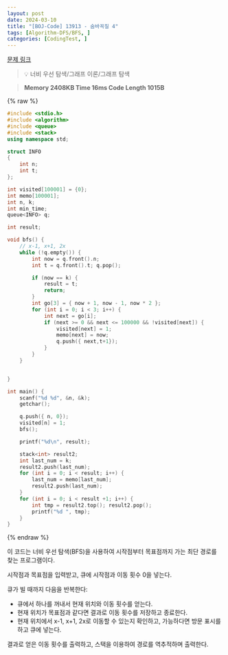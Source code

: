 ```yaml
---
layout: post
date: 2024-03-10
title: "[BOJ-Code] 13913 - 숨바꼭질 4"
tags: [Algorithm-DFS/BFS, ]
categories: [CodingTest, ]
---
```


[문제 링크](https://www.acmicpc.net/problem/13913)


> 💡 너비 우선 탐색/그래프 이론/그래프 탐색


> **Memory   2408KB                                   Time   16ms                               Code Length   1015B**



{% raw %}
```c++
#include <stdio.h>
#include <algorithm>
#include <queue>
#include <stack>
using namespace std;

struct INFO
{
	int n;
	int t;
};

int visited[100001] = {0};
int memo[100001];
int n, k;
int min_time;
queue<INFO> q;

int result;

void bfs() {
	// x-1, x+1, 2x
	while (!q.empty()) {
		int now = q.front().n; 
		int t = q.front().t; q.pop();

		if (now == k) {
			result = t;
			return;
		}
		int go[3] = { now + 1, now - 1, now * 2 };
		for (int i = 0; i < 3; i++) {
			int next = go[i];
			if (next >= 0 && next <= 100000 && !visited[next]) {
				visited[next] = 1;
				memo[next] = now;
				q.push({ next,t+1});
			}
		}
	}


}

int main() {
	scanf("%d %d", &n, &k);
	getchar();

	q.push({ n, 0});
	visited[n] = 1;
	bfs();

	printf("%d\n", result);

	stack<int> result2;
	int last_num = k;
	result2.push(last_num);
	for (int i = 0; i < result; i++) {
		last_num = memo[last_num];
		result2.push(last_num);
	}
	for (int i = 0; i < result +1; i++) {
		int tmp = result2.top(); result2.pop();
		printf("%d ", tmp);
	}
}
```
{% endraw %}



이 코드는 너비 우선 탐색(BFS)을 사용하여 시작점부터 목표점까지 가는 최단 경로를 찾는 프로그램이다.

시작점과 목표점을 입력받고, 큐에 시작점과 이동 횟수 0을 넣는다.

큐가 빌 때까지 다음을 반복한다:
- 큐에서 하나를 꺼내서 현재 위치와 이동 횟수를 얻는다.
- 현재 위치가 목표점과 같다면 결과로 이동 횟수를 저장하고 종료한다.
- 현재 위치에서 x-1, x+1, 2x로 이동할 수 있는지 확인하고, 가능하다면 방문 표시를 하고 큐에 넣는다.

결과로 얻은 이동 횟수를 출력하고, 스택을 이용하여 경로를 역추적하며 출력한다.

